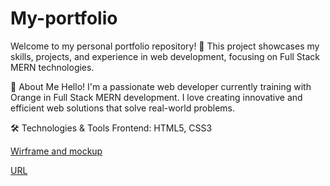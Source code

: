 # My-portfolio
Welcome to my personal portfolio repository! 🚀 This project showcases my skills, projects, and experience in web development, focusing on Full Stack MERN technologies.

📂 About Me
Hello! I'm a passionate web developer currently training with Orange in Full Stack MERN development. I love creating innovative and efficient web solutions that solve real-world problems.

🛠️ Technologies & Tools
Frontend: HTML5, CSS3

[Wirframe and mockup](https://www.figma.com/design/wFq9j9Dm3bgmN06Nqe2Wll/Portfolio?node-id=0-1&t=jKhqfrFVJbLJ5VB9-1)

[URL](https://ranasalameh-63.github.io/My-portfolio/)

